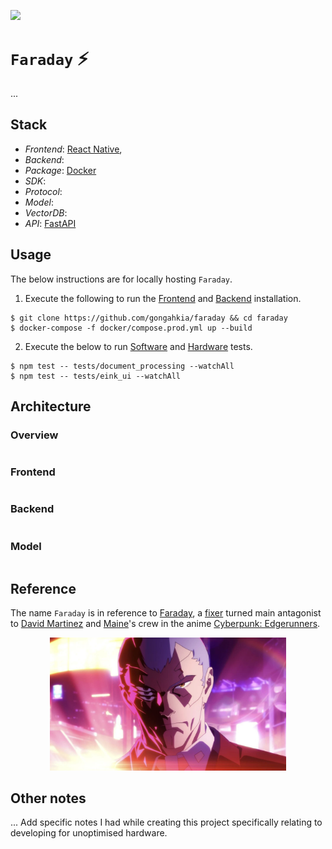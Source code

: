 [![](https://img.shields.io/badge/faraday_1.0.0-passing-green)](https://github.com/gongahkia/faraday/releases/tag/1.0.0) 

# `Faraday` ⚡️

...

## Stack

* *Frontend*: [React Native](https://reactnative.dev/), 
* *Backend*: 
* *Package*: [Docker](https://www.docker.com/)
* *SDK*: 
* *Protocol*: 
* *Model*: 
* *VectorDB*: 
* *API*: [FastAPI](https://fastapi.tiangolo.com/)

## Usage

The below instructions are for locally hosting `Faraday`.

1. Execute the following to run the [Frontend](./frontend/) and [Backend](./backend/) installation.

```console
$ git clone https://github.com/gongahkia/faraday && cd faraday
$ docker-compose -f docker/compose.prod.yml up --build
```

2. Execute the below to run [Software](./tests/document_processing/) and [Hardware](./tests/eink_ui/) tests.

```console
$ npm test -- tests/document_processing --watchAll
$ npm test -- tests/eink_ui --watchAll
```

## Architecture

### Overview

```mermaid

```

### Frontend

```mermaid

```

### Backend

```mermaid

```

### Model

```mermaid

```

## Reference

The name `Faraday` is in reference to [Faraday](https://cyberpunk.fandom.com/wiki/Faraday), a [fixer](https://cyberpunk.fandom.com/wiki/Fixer) turned main antagonist to [David Martinez](https://cyberpunk.fandom.com/wiki/David_Martinez) and [Maine](https://cyberpunk.fandom.com/wiki/Maine_(Edgerunners))'s crew in the anime [Cyberpunk: Edgerunners](https://cyberpunk.fandom.com/wiki/Cyberpunk:_Edgerunners).

<div align="center">
    <img src="./asset/logo/faraday.jpeg" width="75%">
</div>

## Other notes

... Add specific notes I had while creating this project specifically relating to developing for unoptimised hardware.